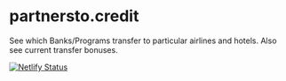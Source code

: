 # partnersto.credit

See which Banks/Programs transfer to particular airlines and hotels. Also see current transfer bonuses.

[![Netlify Status](https://api.netlify.com/api/v1/badges/d5846a4a-a3f6-40da-b488-218ab7c4fdca/deploy-status)](https://app.netlify.com/sites/playful-snickerdoodle-af5a70/deploys)
